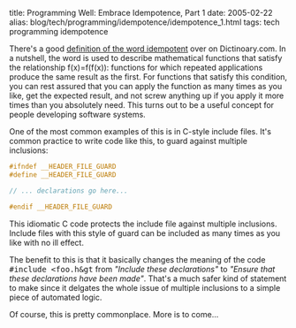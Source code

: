 title: Programming Well: Embrace Idempotence, Part 1
date: 2005-02-22
alias: blog/tech/programming/idempotence/idempotence_1.html
tags: tech programming idempotence

There's a good <a href="http://dictionary.reference.com/search?q=idempotent">
definition of the word idempotent</a> over on Dictinoary.com. In a nutshell, the
word is used to describe mathematical functions that satisfy the relationship
f(x)=f(f(x)): functions for which repeated applications produce the same result
as the first. For functions that satisfy this condition, you can rest assured
that you can apply the function as many times as you like, get the expected
result, and not screw anything up if you apply it more times than you 
absolutely need. This turns out to be a useful concept for people developing
software systems.

One of the most common examples of this is in C-style include files. It's common
practice to write code like this, to guard against multiple inclusions:


```c
#ifndef __HEADER_FILE_GUARD
#define __HEADER_FILE_GUARD

// ... declarations go here...

#endif __HEADER_FILE_GUARD
```

This idiomatic C code protects the include file against multiple
inclusions.  Include files with this style of guard can be included as
many times as you like with no ill effect.

The benefit to this is that it basically changes the meaning of the
code <tt>#include &lt;foo.h&gt</tt> from <i>"Include these
declarations"</i> to <i>"Ensure that these declarations have been
made"</i>. That's a much safer kind of statement to make since it
delgates the whole issue of multiple inclusions to a simple piece of
automated logic.

Of course, this is pretty commonplace. More is to come...
